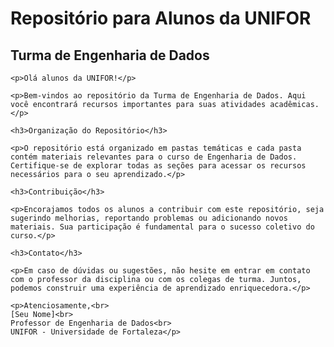 
<!DOCTYPE html>
<html lang="pt-br">
<head>
    <meta charset="UTF-8">
    <meta name="viewport" content="width=device-width, initial-scale=1.0">
    <title>Repositório para Alunos da UNIFOR - Turma de Engenharia de Dados</title>
</head>
<body>
    <h1>Repositório para Alunos da UNIFOR</h1>
    <h2>Turma de Engenharia de Dados</h2>
    
    <p>Olá alunos da UNIFOR!</p>
    
    <p>Bem-vindos ao repositório da Turma de Engenharia de Dados. Aqui você encontrará recursos importantes para suas atividades acadêmicas.</p>
    
    <h3>Organização do Repositório</h3>
    
    <p>O repositório está organizado em pastas temáticas e cada pasta contém materiais relevantes para o curso de Engenharia de Dados. Certifique-se de explorar todas as seções para acessar os recursos necessários para o seu aprendizado.</p>
    
    <h3>Contribuição</h3>
    
    <p>Encorajamos todos os alunos a contribuir com este repositório, seja sugerindo melhorias, reportando problemas ou adicionando novos materiais. Sua participação é fundamental para o sucesso coletivo do curso.</p>
    
    <h3>Contato</h3>
    
    <p>Em caso de dúvidas ou sugestões, não hesite em entrar em contato com o professor da disciplina ou com os colegas de turma. Juntos, podemos construir uma experiência de aprendizado enriquecedora.</p>
    
    <p>Atenciosamente,<br>
    [Seu Nome]<br>
    Professor de Engenharia de Dados<br>
    UNIFOR - Universidade de Fortaleza</p>
</body>
</html>
